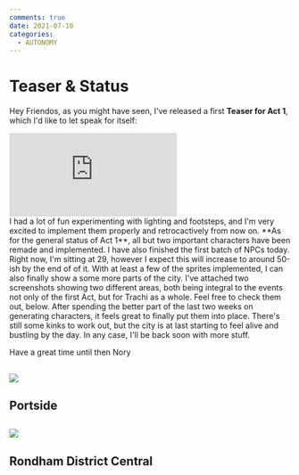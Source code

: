 ```yaml
---
comments: true
date: 2021-07-10
categories:
  - AUTONOMY
---
```


# Teaser & Status

Hey Friendos,
as you might have seen, I've released a first **Teaser for Act 1**, which I'd like to let speak for itself:
<div class="embed">
<iframe src="https://www.youtube.com/embed/FCbpUgbu8Mk" frameborder="0" allowfullscreen></iframe>
</div>
I had a lot of fun experimenting with lighting and footsteps, and I'm very excited to implement them properly and retrocactively from now on.
**As for the general status of Act 1**, all but two important characters have been remade and implemented.
I have also finished the first batch of NPCs today. Right now, I'm sitting at 29, however I expect this will increase to around 50-ish by the end of of it.
With at least a few of the sprites implemented, I can also finally show a some more parts of the city.
I've attached two screenshots showing two different areas, both being integral to the events not only of the first Act, but for Trachi as a whole. Feel free to check them out, below.
After spending the better part of the last two weeks on generating characters, it feels great to finally put them into place. There's still some kinks to work out, but the city is at last starting to feel alive and bustling by the day.
In any case, I'll be back soon with more stuff.

Have a great time until then
Nory
##
![](https://img.itch.zone/aW1nLzY0NjY1MzQucG5n/original/qO3o8g.png)
## Portside
##
![](https://img.itch.zone/aW1nLzY0NjgzNjQucG5n/original/ot8mXC.png)
## Rondham District Central

